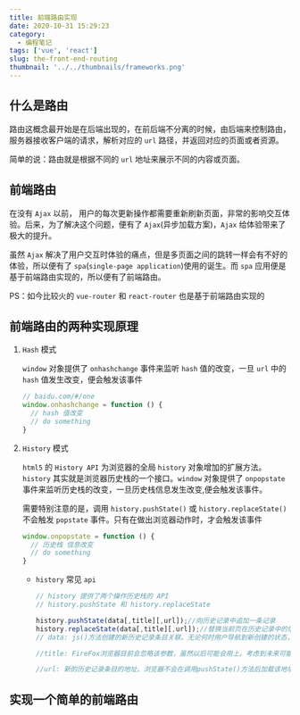 ```yaml
---
title: 前端路由实现
date: 2020-10-31 15:29:23
category:
  - 编程笔记
tags: ['vue', 'react']
slug: the-front-end-routing
thumbnail: '../../thumbnails/frameworks.png'
---
```


## 什么是路由

路由这概念最开始是在后端出现的，在前后端不分离的时候，由后端来控制路由，服务器接收客户端的请求，解析对应的 `url` 路径，并返回对应的页面或者资源。

简单的说：路由就是根据不同的 `url` 地址来展示不同的内容或页面。

## 前端路由

在没有 `Ajax` 以前， 用户的每次更新操作都需要重新刷新页面，非常的影响交互体验。后来，为了解决这个问题，便有了 `Ajax`(异步加载方案)，`Ajax` 给体验带来了极大的提升。

虽然 `Ajax` 解决了用户交互时体验的痛点，但是多页面之间的跳转一样会有不好的体验，所以便有了 `spa`(`single-page application`)使用的诞生。而 `spa` 应用便是基于前端路由实现的，所以便有了前端路由。

PS：如今比较火的 `vue-router` 和 `react-router` 也是基于前端路由实现的

## 前端路由的两种实现原理

1. `Hash` 模式

   `window` 对象提供了 `onhashchange` 事件来监听 `hash` 值的改变，一旦 `url` 中的 `hash` 值发生改变，便会触发该事件

   ```js
   // baidu.com/#/one
   window.onhashchange = function () {
     // hash 值改变
     // do something
   }
   ```

2. `History` 模式

   `html5` 的 `History API` 为浏览器的全局 `history` 对象增加的扩展方法。`history` 其实就是浏览器历史栈的一个接口。`window` 对象提供了 `onpopstate` 事件来监听历史栈的改变，一旦历史栈信息发生改变,便会触发该事件。

   需要特别注意的是，调用 `history.pushState()` 或 `history.replaceState()`不会触发 `popstate` 事件。只有在做出浏览器动作时，才会触发该事件

   ```js
   window.onpopstate = function () {
     // 历史栈 信息改变
     // do something
   }
   ```

   - `history` 常见 `api`

     ```js
     // history 提供了两个操作历史栈的 API
     // history.pushState 和 history.replaceState

     history.pushState(data[,title][,url]);//向历史记录中追加一条记录
     history.replaceState(data[,title][,url]);//替换当前页在历史记录中的信息。
     // data: js()方法创建的新历史记录条目关联。无论何时用户导航到新创建的状态，popstate事件都会被触发，并且事件对象的state属性都包含历史记录条目的状态对象的拷贝。

     //title: FireFox浏览器目前会忽略该参数，虽然以后可能会用上。考虑到未来可能会对该方法进行修改，传一个空字符串会比较安全。或者，你也可以传入一个简短的标题，标明将要进入的状态。

     //url: 新的历史记录条目的地址。浏览器不会在调用pushState()方法后加载该地址，但之后，可能会试图加载，例如
     ```

## 实现一个简单的前端路由

